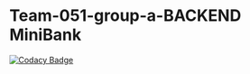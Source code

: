 # Team-051-group-a-BACKEND MiniBank

[![Codacy Badge](https://api.codacy.com/project/badge/Grade/79f1ffb6f15943d9a66e5746eb2550f8)](https://app.codacy.com/gh/BuildForSDGCohort2/Team-051-group-a-BACKEND?utm_source=github.com&utm_medium=referral&utm_content=BuildForSDGCohort2/Team-051-group-a-BACKEND&utm_campaign=Badge_Grade_Settings)
